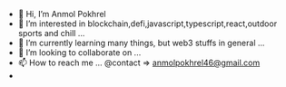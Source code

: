 - 👋 Hi, I’m Anmol Pokhrel
- 👀 I’m interested in blockchain,defi,javascript,typescript,react,outdoor sports and chill ...
- 🌱 I’m currently learning many things, but web3  stuffs in general ...
- 💞️ I’m looking to collaborate on ...
- 📫 How to reach me ... @contact => anmolpokhrel46@gmail.com
- 

<!---
pokhrelanmol/pokhrelanmol is a ✨ special ✨ repository because its `README.md` (this file) appears on your GitHub profile.
You can click the Preview link to take a look at your changes.
--->
